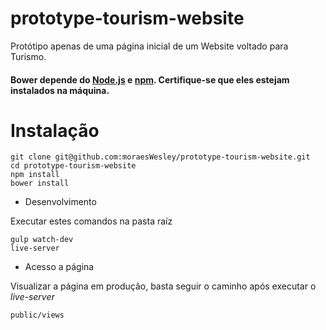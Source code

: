 # prototype-tourism-website
Protótipo apenas de uma página inicial de um Website voltado para Turismo.

#### Bower depende do [Node.js](http://nodejs.org/) e  [npm](http://npmjs.org/). Certifique-se que eles estejam instalados na máquina.

# Instalação

```
git clone git@github.com:moraesWesley/prototype-tourism-website.git
cd prototype-tourism-website
npm install
bower install
```

- Desenvolvimento

Executar estes comandos na pasta raíz
```
gulp watch-dev
live-server
```

- Acesso a página

Visualizar a página em produção, basta seguir o caminho após executar o _live-server_
```
public/views
```

